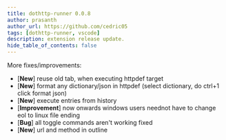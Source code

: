 ```yaml
---
title: dothttp-runner 0.0.8
author: prasanth
author_url: https://github.com/cedric05
tags: [dothttp-runner, vscode]
description: extension release update.
hide_table_of_contents: false
---
```


More fixes/improvements:

- [**New**] reuse old tab, when executing httpdef target
- [**New**] format any dictionary/json in httpdef (select dictionary, do ctrl+1 click format json)
- [**New**] execute entries from history
- [**Improvement**] now onwards windows users neednot have to change eol to linux file ending
- [**Bug**] all toggle commands aren't working fixed
- [**New**] url and method in outline